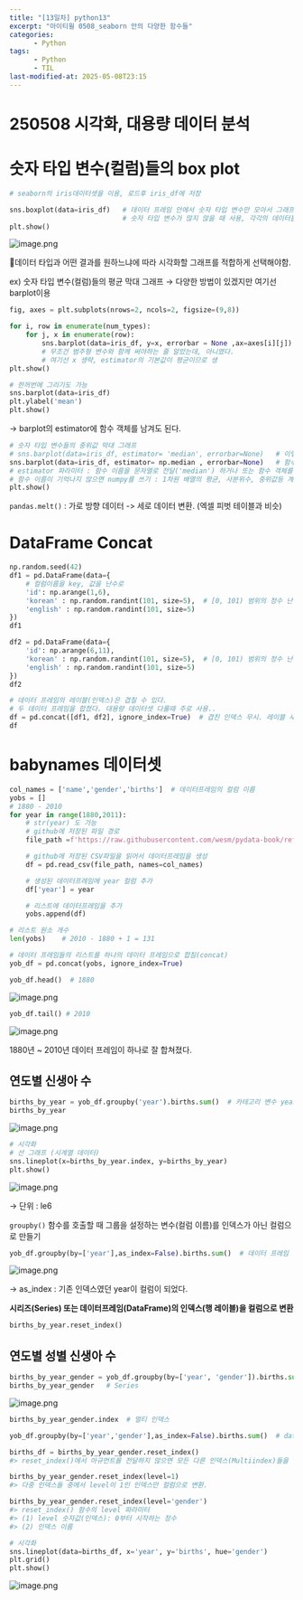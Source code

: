 ```yaml
---
title: "[13일차] python13"
excerpt: "아이티윌 0508_seaborn 안의 다양한 함수들"
categories:
      - Python
tags:
      - Python
      - TIL
last-modified-at: 2025-05-08T23:15
---
```



# 250508 시각화, 대용량 데이터 분석

# 숫자 타입 변수(컬럼)들의 box plot

```python
# seaborn의 iris데이터셋을 이용, 로드후 iris_df에 저장

sns.boxplot(data=iris_df)   # 데이터 프레임 안에서 숫자 타입 변수만 모아서 그래프를 그려준다.
                            # 숫자 타입 변수가 많지 않을 때 사용, 각각의 데이터들의 범위가 비슷할 때 사용
plt.show()
```

![image.png](/assets/20250508/1.png)


📍데이터 타입과 어떤 결과를 원하느냐에 따라 시각화할 그래프를 적합하게 선택해야함.

ex)  숫자 타입 변수(컬럼)들의 평균 막대 그래프 → 다양한 방법이 있겠지만 여기선 barplot이용

```python
fig, axes = plt.subplots(nrows=2, ncols=2, figsize=(9,8))

for i, row in enumerate(num_types):
    for j, x in enumerate(row):
        sns.barplot(data=iris_df, y=x, errorbar = None ,ax=axes[i][j])
        # 무조건 범주형 변수와 함께 써야하는 줄 알았는데, 아니였다.
        # 여기선 x 생략, estimator의 기본값이 평균이므로 생
plt.show()
```

```python
# 한꺼번에 그리기도 가능
sns.barplot(data=iris_df)
plt.ylabel('mean')
plt.show()
```

→ barplot의 estimator에 함수 객체를 남겨도 된다.  

```python
# 숫자 타입 변수들의 중위값 막대 그래프
# sns.barplot(data=iris_df, estimator= 'median', errorbar=None)   # 이렇게 해도 되고
sns.barplot(data=iris_df, estimator= np.median , errorbar=None)   # 함수 객체를 넘겨도 된다.
# estimator 파라미터 : 함수 이름을 문자열로 전달('median') 하거나 또는 함수 객체를 전달(np.median)
# 함수 이름이 기억나지 않으면 numpy를 쓰기 : 1차원 배열의 평균, 사분위수, 중위값등 계산 가능
plt.show()
```

`pandas.melt()` : 가로 방향 데이터 -> 세로 데이터 변환. (엑셀 피벗 테이블과 비슷)

# **DataFrame Concat**

```python
np.random.seed(42)
df1 = pd.DataFrame(data={
    # 컬럼이름을 key, 값을 난수로
    'id': np.arange(1,6),
    'korean' : np.random.randint(101, size=5),  # [0, 101) 범위의 정수 난수 5개로 이루어진 배열
    'english' : np.random.randint(101, size=5)
})
df1
```

```python
df2 = pd.DataFrame(data={
    'id': np.arange(6,11),
    'korean' : np.random.randint(101, size=5),  # [0, 101) 범위의 정수 난수 5개로 이루어진 배열
    'english' : np.random.randint(101, size=5)
})
df2
```

```python
# 데이터 프레임의 레이블(인덱스)은 겹칠 수 있다.
# 두 데이터 프레임을 합쳤다. 대용량 데이터셋 다룰때 주로 사용..
df = pd.concat([df1, df2], ignore_index=True)  # 겹친 인덱스 무시. 레이블 새로 배치
df
```

# babynames 데이터셋

```python
col_names = ['name','gender','births']  # 데이터프레임의 컬럼 이름
yobs = []
# 1880 - 2010
for year in range(1880,2011):
    # str(year) 도 가능 
    # github에 저장된 파일 경로
    file_path =f'https://raw.githubusercontent.com/wesm/pydata-book/refs/heads/3rd-edition/datasets/babynames/yob{year}.txt'

    # github에 저장된 CSV파일을 읽어서 데이터프레임을 생성
    df = pd.read_csv(file_path, names=col_names)

    # 생성된 데이터프레임에 year 컬럼 추가
    df['year'] = year

    # 리스트에 데이터프레임을 추가    
    yobs.append(df)

```

```python
# 리스트 원소 개수
len(yobs)    # 2010 - 1880 + 1 = 131
```

```python
# 데이터 프레임들의 리스트를 하나의 데이터 프레임으로 합침(concat)
yob_df = pd.concat(yobs, ignore_index=True)   
```

```python
yob_df.head()  # 1880 
```

![image.png](/assets/20250508/2.png)

```python
yob_df.tail() # 2010
```

![image.png](/assets/20250508/3.png)

1880년 ~ 2010년 데이터 프레임이 하나로 잘 합쳐졌다.

## **연도별 신생아 수**

```python
births_by_year = yob_df.groupby('year').births.sum()  # 카테고리 변수 year로 묶어 합계를 계산하겠다.
births_by_year
```

![image.png](/assets/20250508/4.png)

```python
# 시각화
# 선 그래프 (시계열 데이터)
sns.lineplot(x=births_by_year.index, y=births_by_year)
plt.show()  
```

![image.png](/assets/20250508/5.png)

→ 단위 : le6

`groupby()` 함수를 호출할 때 그룹을 설정하는 변수(컬럼 이름)를 인덱스가 아닌 컬럼으로 만들기

```python
yob_df.groupby(by=['year'],as_index=False).births.sum()  # 데이터 프레임
```

![image.png](/assets/20250508/6.png)

→ as_index : 기존 인덱스였던 year이 컬럼이 되었다.

**시리즈(Series) 또는 데이터프레임(DataFrame)의 인덱스(행 레이블)을 컬럼으로 변환** 

```python
births_by_year.reset_index() 
```

## **연도별 성별 신생아 수**

```python
births_by_year_gender = yob_df.groupby(by=['year', 'gender']).births.sum()   # index : year, gender
births_by_year_gender   # Series
```

![image.png](/assets/20250508/7.png)

```python
births_by_year_gender.index  # 멀티 인덱스
```

```python
yob_df.groupby(by=['year','gender'],as_index=False).births.sum()  # dataframe
```

```python
births_df = births_by_year_gender.reset_index()
#> reset_index()에서 아규먼트를 전달하지 않으면 모든 다른 인덱스(Multiindex)들을 컬럼으로 반환
```

```python
births_by_year_gender.reset_index(level=1)   
#> 다중 인덱스들 중에서 level이 1인 인덱스만 컬럼으로 변환. 
```

```python
births_by_year_gender.reset_index(level='gender')
#> reset_index() 함수의 level 파라미터
#> (1) level 숫자값(인덱스): 0부터 시작하는 정수
#> (2) 인덱스 이름
```

```python
# 시각화
sns.lineplot(data=births_df, x='year', y='births', hue='gender')
plt.grid()
plt.show()
```

![image.png](/assets/20250508/8.png)